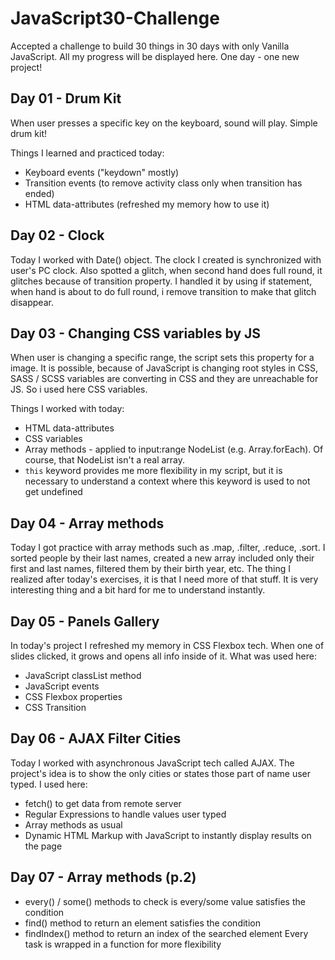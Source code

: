 # JavaScript30-Challenge
Accepted a challenge to build 30 things in 30 days with only Vanilla JavaScript. All my progress will be displayed here. One day - one new project!

## Day 01 - Drum Kit
When user presses a specific key on the keyboard, sound will play. Simple drum kit!

Things I learned and practiced today:
* Keyboard events ("keydown" mostly)
* Transition events (to remove activity class only when transition has ended)
* HTML data-attributes (refreshed my memory how to use it)

## Day 02 - Clock
Today I worked with Date() object. The clock I created is synchronized with user's PC clock. Also spotted a glitch, when second hand does full round, it glitches because of transition property. I handled it by using if statement, when hand is about to do full round, i remove transition to make that glitch disappear.

## Day 03 - Changing CSS variables by JS
When user is changing a specific range, the script sets this property for a image. It is possible, because of JavaScript is changing root styles in CSS, SASS / SCSS variables are converting in CSS and they are unreachable for JS. So i used here CSS variables.

Things I worked with today:
* HTML data-attributes
* CSS variables
* Array methods - applied to input:range NodeList (e.g. Array.forEach). Of course, that NodeList isn't a real array.
* ``this`` keyword provides me more flexibility in my script, but it is necessary to understand a context where this keyword is used to not get undefined

## Day 04 - Array methods
Today I got practice with array methods such as .map, .filter, .reduce, .sort. I sorted people by their last names, created a new array included only their first and last names, filtered them by their birth year, etc.
The thing I realized after today's exercises, it is that I need more of that stuff. It is very interesting thing and a bit hard for me to understand instantly.

## Day 05 - Panels Gallery
In today's project I refreshed my memory in CSS Flexbox tech. When one of slides clicked, it grows and opens all info inside of it.
What was used here:
* JavaScript classList method
* JavaScript events
* CSS Flexbox properties
* CSS Transition

## Day 06 - AJAX Filter Cities
Today I worked with asynchronous JavaScript tech called AJAX. The project's idea is to show the only cities or states those part of name user typed.
I used here:
* fetch() to get data from remote server
* Regular Expressions to handle values user typed
* Array methods as usual
* Dynamic HTML Markup with JavaScript to instantly display results on the page 

## Day 07 - Array methods (p.2)
* every() / some() methods to check is every/some value satisfies the condition
* find() method to return an element satisfies the condition
* findIndex() method to return an index of the searched element
Every task is wrapped in a function for more flexibility
